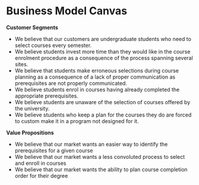 # Business Model Canvas

**Customer Segments**
- We believe that our customers are undergraduate students who need to select courses every semester.
- We believe students invest more time than they would like in the course enrolment procedure as a consequence of the process spanning several sites.
- We believe that students make erroneous selections during course planning as a consequence of a lack of proper communication as prerequisites are not properly communicated.
- We believe students enrol in courses having already completed the appropriate prerequisites.
- We believe students are unaware of the selection of courses offered by the university.
- We believe students who keep a plan for the courses they do are forced to custom make it in a program not designed for it.

**Value Propositions**
- We believe that our market wants an easier way to identify the prerequisites for a given course
- We believe that our market wants a less convoluted process to select and enroll in courses
- We believe that our market wants the ability to plan course completion order for their degree